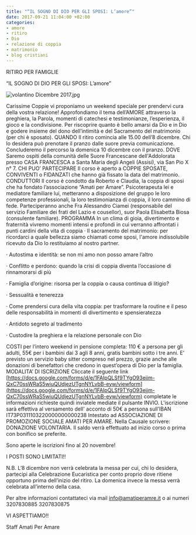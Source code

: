 ```yaml
---
title: "“IL SOGNO DI DIO PER GLI SPOSI: L’amore”"
date: 2017-09-21 11:04:00 +02:00
categories:
- amore
- ritiro
- Dio
- relazione di coppia
- matrimonio
- blog cristiani
---
```


RITIRO PER FAMIGLIE

“IL SOGNO DI DIO PER GLI SPOSI: L’amore”

![volantino Dicembre 2017.jpg](/uploads/volantino%20Dicembre%202017.jpg)

Carissime Coppie vi proponiamo un weekend speciale per prendervi cura della vostra relazione! Approfondiamo il tema dell’AMORE attraverso la preghiera, la Parola, momenti di catechesi e testimonianze, l’esperienza, il gioco e la condivisione. Per riscoprire quanto è bello amarsi da Dio e in Dio e godere insieme del dono dell’intimità e del Sacramento del matrimonio (per chi è sposato).
QUANDO Il ritiro comincia alle 15.00 dell’8 dicembre. Chi lo desidera può prenotare il pranzo dalle suore previa comunicazione. Concluderemo il percorso la domenica 10 dicembre con il pranzo.
DOVE Saremo ospiti della comunità delle Suore Francescane dell'Addolorata presso
CASA FRANCESCA a Santa Maria degli Angeli (Assisi), via San Pio X n° 7.
CHI PUO’ PARTECIPARE Il corso è aperto a COPPIE SPOSATE, CONVIVENTI o FIDANZATI che hanno già fissato la data del matrimonio.
CONDUTTORI Il corso è condotto da Roberto e Claudia, la coppia di sposi che ha fondato l’associazione “Amati per Amare”. Psicoterapeuta lei e mediatore familiare lui, metteranno a disposizione del gruppo le loro competenze professionali, la loro testimonianza di coppia, il loro cammino di fede. Parteciperanno anche Fra Alessandro Ciamei (responsabile del servizio Familiare dei frati del Lazio e cousellor), suor Paola Elisabetta Biosa (consulente familiare).
PROGRAMMA In un clima di gioia, divertimento e fraternità vivremo momenti intensi e profondi in cui verranno affrontati i punti cardini della vita di coppia
·       Il sacramento del matrimonio: per ricordarci a quale bellezza siamo chiamati come sposi, l'amore indissolubile ricevuto da Dio lo restituiamo al nostro partner.

·       Autostima e identità: se non mi amo non posso amare l’altro

·       Conflitto e perdono: quando la crisi di coppia diventa l’occasione di rinnamorarsi di più

·       Famiglia d’origine: risorsa per la coppia o causa continua di litigio?

·       Sessualità e tenerezza

·       Come prendersi cura della vita coppia: per trasformare la routine e il peso delle responsabilità in momenti di divertimento e spensieratezza

·       Antidoto segreto al tradimento

·       Custodire la preghiera e la relazione personale con Dio

COSTI per l’intero weekend in pensione completa: 110 € a persona per gli adulti, 55€ per i bambini dai 3 agli 8 anni, gratis bambini sotto i tre anni. E’ previsto un servizio baby sitter compreso nel prezzo, grazie anche alle donazioni di benefattori che credono in quest’opera di Dio per la famiglia.
MODALITA’ DI ISCRIZIONE  Cliccate il seguente link [https://docs.google.com/forms/d/e/1FAIpQLSf9TYgO93ejjm-QxC70ssWRaS5wiuQUdjezUTgnNYLvbB-eyw/viewform](https://docs.google.com/forms/d/e/1FAIpQLSf9TYgO93ejjm-QxC70ssWRaS5wiuQUdjezUTgnNYLvbB-eyw/viewform) completate le informazioni richieste quindi inviatele mediate il pulsante INVIO.
L'iscrizione sarà effettiva al versamento dell' acconto di 50€ a persona sull’IBAN IT73P0311103220000000000238
Intestato ad ASSOCIAZIONE DI PROMOZIONE SOCIALE AMATI PER AMARE. Nella Causale scrivere: DONAZIONE VOLONTARIA.
Il saldo verrà effettuato ad inizio corso o prima con bonifico se preferite.

Sono aperte le iscrizioni fino al 20 novembre!

I POSTI SONO LIMITATI!!

N.B. L’8 dicembre non verrà celebrata la messa per cui, chi lo desidera, partecipi alla Celebrazione Eucaristica per conto proprio dove ritiene opportuno prima dell’inizio del ritiro. La domenica invece la messa verrà celebrata all’interno della casa.

Per altre informazioni contattateci
via mail info@amatiperamre.it o ai numeri 3207830885
3207830875

VI ASPETTIAMO!!

Staff Amati Per Amare